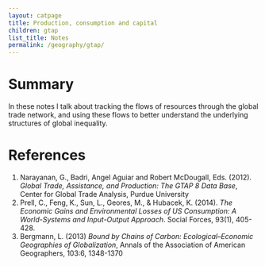 ```yaml
---
layout: catpage
title: Production, consumption and capital
children: gtap
list_title: Notes
permalink: /geography/gtap/
---
```


# Summary

In these notes I talk about tracking the flows of resources through the global trade network, and using these flows to better understand the underlying structures of global inequality.

# References

1. Narayanan, G., Badri, Angel Aguiar and Robert McDougall, Eds. (2012). *Global Trade, Assistance, and Production: The GTAP 8 Data Base*, Center for Global Trade Analysis, Purdue University
2. Prell, C., Feng, K., Sun, L., Geores, M., & Hubacek, K. (2014). *The Economic Gains and Environmental Losses of US Consumption: A World-Systems and Input-Output Approach*. Social Forces, 93(1), 405-428.
3. Bergmann, L. (2013) *Bound by Chains of Carbon: Ecological–Economic Geographies of Globalization*, Annals of the Association of American Geographers, 103:6, 1348-1370